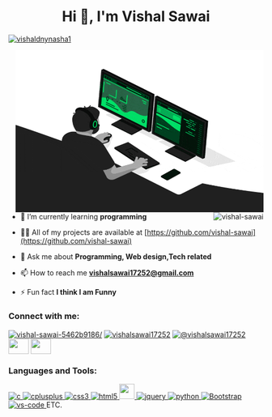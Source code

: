 <h1 align="center">Hi 👋, I'm Vishal Sawai</h1>
<p align="left"> <a href="https://twitter.com/vishaldnynasha1" target="blank"><img src="https://img.shields.io/twitter/follow/vishaldnynasha1?logo=twitter&style=for-the-badge" alt="vishaldnynasha1" /></a> </p>
<img align="right" src="developer.gif" width="490" height="320"/>
<p>&nbsp;<img align="right" src="https://github-readme-stats.vercel.app/api?username=vishal-sawai&show_icons=true&locale=en&title_color=ffffff&icon_color=bb2acf&text_color=daf7dc&bg_color=151515"" alt="vishal-sawai" /></p>

- 🌱 I’m currently learning **programming**

- 👨‍💻 All of my projects are available at [https://github.com/vishal-sawai](https://github.com/vishal-sawai)

- 💬 Ask me about **Programming, Web design,Tech related**

- 📫 How to reach me **vishalsawai17252@gmail.com**

- ⚡ Fun fact **I think I am Funny**
 
<h3 align="left">Connect with me:</h3>
<p align="left">
<a href="https://linkedin.com/in/vishal-sawai-5462b9186/" target="blank"><img align="center" src="https://cdn.jsdelivr.net/npm/simple-icons@3.0.1/icons/linkedin.svg" alt="vishal-sawai-5462b9186/" height="30" width="40" /></a>
<a href="https://www.hackerrank.com/vishalsawai17252" target="blank"><img align="center" src="https://cdn.jsdelivr.net/npm/simple-icons@3.0.1/icons/hackerrank.svg" alt="vishalsawai17252" height="30" width="40" /></a>
<a href="https://www.hackerearth.com/@vishalsawai17252" target="blank"><img align="center" src="https://cdn.jsdelivr.net/npm/simple-icons@3.0.1/icons/hackerearth.svg" alt="@vishalsawai17252" height="30" width="40" /></a>
 <a href="https://www.facebook.com/profile.php?id=100015688952099" target="blank"><img align="center" src="https://upload.wikimedia.org/wikipedia/commons/4/44/Facebook_Logo.png" height="30" width="40" /></a>
 <a href="https://www.linkedin.com/in/vishal-sawai-5462b9186/" target="blank"><img align="center" src="https://www.instituteofexcellence.com/wp-content/uploads/LinkedIn-logo.png" height="30" width="40" /></a>
 </p>
 
<h3 align="left">Languages and Tools:</h3>
<p align="left"> <a href="https://www.cprogramming.com/" target="_blank"> <img src="https://hackr.io/tutorials/c/logo-c.svg?ver=1553674176" alt="c" width="30" height="30"/> </a> 
  <a href="https://www.w3schools.com/cpp/" target="_blank"> <img src="https://upload.wikimedia.org/wikipedia/commons/1/18/ISO_C%2B%2B_Logo.svg" alt="cplusplus" width="30" height="30"/> </a> 
  <a href="https://www.w3schools.com/css/" target="_blank"> <img src="https://upload.wikimedia.org/wikipedia/commons/d/d5/CSS3_logo_and_wordmark.svg" alt="css3" width="30" height="30"/> </a> 
  <a href="https://www.w3schools.com/html/" target="_blank"> <img src="https://upload.wikimedia.org/wikipedia/commons/6/61/HTML5_logo_and_wordmark.svg" alt="html5" width="30" height="30"/> </a> 
  <a href="https://developer.mozilla.org/en-US/docs/Web/JavaScript" target="_blank"> <img src="https://upload.wikimedia.org/wikipedia/commons/9/99/Unofficial_JavaScript_logo_2.svg" width="30" height="30"/> </a>
  <a href="https://jquery.com/" target="_blank"> <img src="https://openjsf.org/wp-content/uploads/sites/84/2019/10/jquery-logo-vertical_large_square.png" alt="jquery" width="30" height="30"/> </a>
  <a href="https://www.python.org" target="_blank"> <img src="https://avatars0.githubusercontent.com/u/1525981?s=200&v=4" alt="python" width="30" height="30"/> </a>
 <a href="https://getbootstrap.com/docs/5.0/getting-started/introduction/" target="_blank"> <img src="https://upload.wikimedia.org/wikipedia/commons/thumb/b/b2/Bootstrap_logo.svg/1200px-Bootstrap_logo.svg.png" alt="Bootstrap" width="30" height="30"/> </a>
 <a href="https://code.visualstudio.com/" target="_blank"> <img src="https://upload.wikimedia.org/wikipedia/commons/9/9a/Visual_Studio_Code_1.35_icon.svg" alt="vs-code" width="40" height="40"/> </a>
        ETC.
</p>

